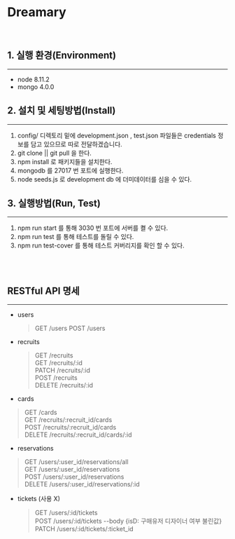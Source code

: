 # Dreamary

<br>

## 1. 실행 환경(Environment)

---

- node 8.11.2
- mongo 4.0.0

## 2. 설치 및 세팅방법(Install)

---

1. config/ 디렉토리 밑에 development.json , test.json 파일들은 credentials 정보를 담고 있으므로 따로 전달하겠습니다.
2. git clone || git pull 을 한다.
3. npm install 로 패키지들을 설치한다.
4. mongodb 를 27017 번 포트에 실행한다.
5. node seeds.js 로 development db 에 더미데이터를 심을 수 있다.

## 3. 실행방법(Run, Test)

---

1. npm run start 를 통해 3030 번 포트에 서버를 켤 수 있다.
2. npm run test 를 통해 테스트를 돌릴 수 있다.
3. npm run test-cover 를 통해 테스트 커버리지를 확인 할 수 있다.

<br><br>

## RESTful API 명세

---

- users

  > GET /users
  > POST /users

- recruits

  > GET /recruits <br>
  > GET /recruits/:id <br>
  > PATCH /recruits/:id <br>
  > POST /recruits <br>
  > DELETE /recruits/:id

- cards

> GET /cards <br>
> GET /recruits/:recruit_id/cards <br>
> POST /recruits/:recruit_id/cards <br>
> DELETE /recruits/:recruit_id/cards/:id

- reservations

> GET /users/:user_id/reservations/all <br>
> GET /users/:user_id/reservations <br>
> POST /users/:user_id/reservations <br>
> DELETE /users/:user_id/reservations/:id

- tickets (사용 X)
  > GET /users/:id/tickets <br>
  > POST /users/:id/tickets --body {isD: 구매유저 디자이너 여부 불린값} <br>
  > PATCH /users/:id/tickets/:ticket_id

